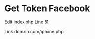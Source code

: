 # Get Token Facebook

Edit index.php Line 51 <form method="Get" action="/iphone.php">
  
Link domain.com/iphone.php
